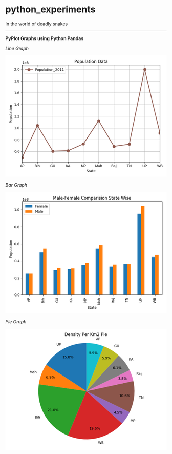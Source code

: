 # python_experiments
In the world of deadly snakes

----

**PyPlot Graphs using Python Pandas**

*Line Graph*

![Line Graph](https://github.com/yogeeshr/python_experiments/blob/master/Visualtizations/state_population.png)

*Bar Graph*

![Bar Graph](https://github.com/yogeeshr/python_experiments/blob/master/Visualtizations/geneder_population_compare.png)

*Pie Graph*

![Pie Graph](https://github.com/yogeeshr/python_experiments/blob/master/Visualtizations/Density_KM2.png)
